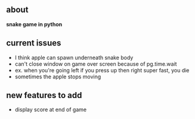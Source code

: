 ## about<br>

**snake game in python**<br>

## current issues

- I think apple can spawn underneath snake body
- can't close window on game over screen because of pg.time.wait
- ex. when you're going left if you press up then right super fast, you die
- sometimes the apple stops moving

## new features to add

- display score at end of game
